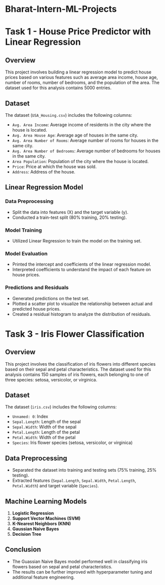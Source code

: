 # Bharat-Intern-ML-Projects

# Task 1 -  House Price Predictor with Linear Regression

## Overview
This project involves building a linear regression model to predict house prices based on various features such as average area income, house age, number of rooms, number of bedrooms, and the population of the area. The dataset used for this analysis contains 5000 entries.

## Dataset
The dataset (`USA_Housing.csv`) includes the following columns:
- `Avg. Area Income`: Average income of residents in the city where the house is located.
- `Avg. Area House Age`: Average age of houses in the same city.
- `Avg. Area Number of Rooms`: Average number of rooms for houses in the same city.
- `Avg. Area Number of Bedrooms`: Average number of bedrooms for houses in the same city.
- `Area Population`: Population of the city where the house is located.
- `Price`: Price at which the house was sold.
- `Address`: Address of the house.

## Linear Regression Model
### Data Preprocessing
- Split the data into features (X) and the target variable (y).
- Conducted a train-test split (80% training, 20% testing).

### Model Training
- Utilized Linear Regression to train the model on the training set.

### Model Evaluation
- Printed the intercept and coefficients of the linear regression model.
- Interpreted coefficients to understand the impact of each feature on house prices.

### Predictions and Residuals
- Generated predictions on the test set.
- Plotted a scatter plot to visualize the relationship between actual and predicted house prices.
- Created a residual histogram to analyze the distribution of residuals.


#  Task 3 - Iris Flower Classification

## Overview
This project involves the classification of iris flowers into different species based on their sepal and petal characteristics. The dataset used for this analysis contains 150 samples of iris flowers, each belonging to one of three species: setosa, versicolor, or virginica.

## Dataset
The dataset (`iris.csv`) includes the following columns:
- `Unnamed: 0`: Index
- `Sepal.Length`: Length of the sepal
- `Sepal.Width`: Width of the sepal
- `Petal.Length`: Length of the petal
- `Petal.Width`: Width of the petal
- `Species`: Iris flower species (setosa, versicolor, or virginica)

## Data Preprocessing
- Separated the dataset into training and testing sets (75% training, 25% testing).
- Extracted features (`Sepal.Length`, `Sepal.Width`, `Petal.Length`, `Petal.Width`) and target variable (`Species`).

## Machine Learning Models
1. **Logistic Regression**
2. **Support Vector Machines (SVM)**
3. **K-Nearest Neighbors (KNN)**
4. **Gaussian Naive Bayes**
5. **Decision Tree**

## Conclusion
- The Guassian Naive Bayes model performed well in classifying iris flowers based on sepal and petal characteristics.
- The results can be further improved with hyperparameter tuning and additional feature engineering.
